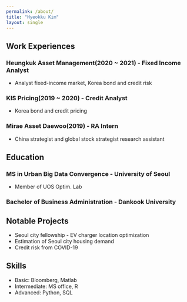 ```yaml
---
permalink: /about/
title: "Hyeokku Kim"
layout: single
---
```



## Work Experiences
### Heungkuk Asset Management(2020 ~ 2021) - Fixed Income Analyst 
- Analyst fixed-income market, Korea bond and credit risk

### KIS Pricing(2019 ~ 2020) - Credit Analyst
- Korea bond and credit pricing

### Mirae Asset Daewoo(2019) - RA Intern
- China strategist and global stock strategist research assistant

## Education
### MS in Urban Big Data Convergence - University of Seoul
- Member of UOS Optim. Lab
### Bachelor of Business Administration - Dankook University

## Notable Projects
- Seoul city fellowship - EV charger location optimization
- Estimation of Seoul city housing demand
- Credit risk from COVID-19

## Skills
- Basic: Bloomberg, Matlab
- Intermediate: MS office, R
- Advanced: Python, SQL






